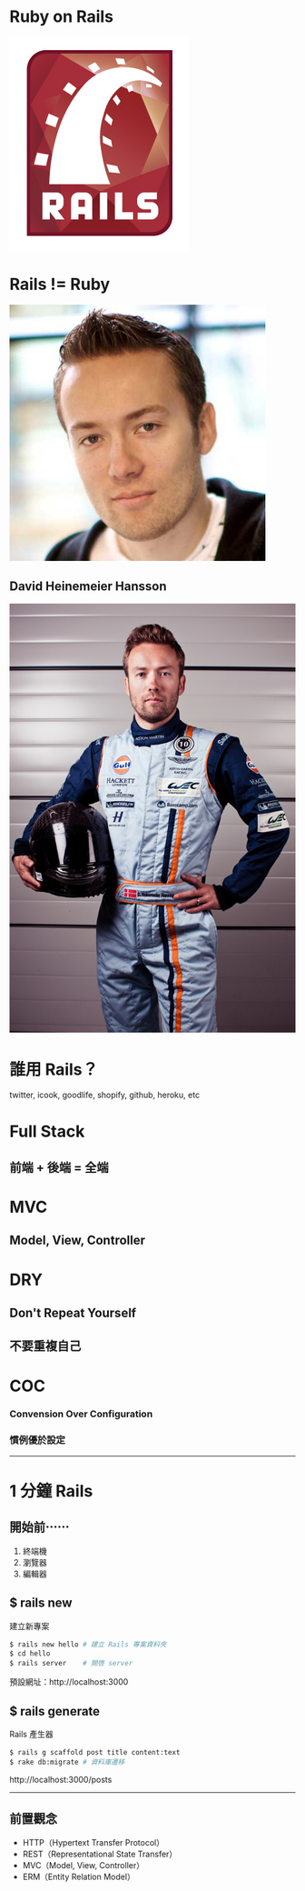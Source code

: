 # Ruby on Rails <!-- .slide: data-background="../img/5xruby_bg_chapter.png" -->


![](img/rails.png)

# Rails != Ruby


![](img/dhh.jpg)

## David Heinemeier Hansson


![](img/dhh-race-car.jpg)


# 誰用 Rails？
twitter, icook, goodlife, shopify, github, heroku, etc


# Full Stack
## 前端 + 後端 = 全端


# MVC
## Model, View, Controller


# DRY
## Don't Repeat Yourself
## 不要重複自己


# COC
### Convension Over Configuration
### 慣例優於設定

---

# 1 分鐘 Rails <!-- .slide: data-background="../img/5xruby_bg_chapter.png" -->


## 開始前⋯⋯

1. 終端機
2. 瀏覽器
3. 編輯器


## $ rails new
建立新專案
```bash
$ rails new hello # 建立 Rails 專案資料夾
$ cd hello
$ rails server    # 開啓 server
```
預設網址：http://localhost:3000


## $ rails generate
Rails 產生器
```bash
$ rails g scaffold post title content:text
$ rake db:migrate # 資料庫遷移
```

http://localhost:3000/posts

---

## 前置觀念

- HTTP（Hypertext Transfer Protocol）
- REST（Representational State Transfer）
- MVC（Model, View, Controller）
- ERM（Entity Relation Model）